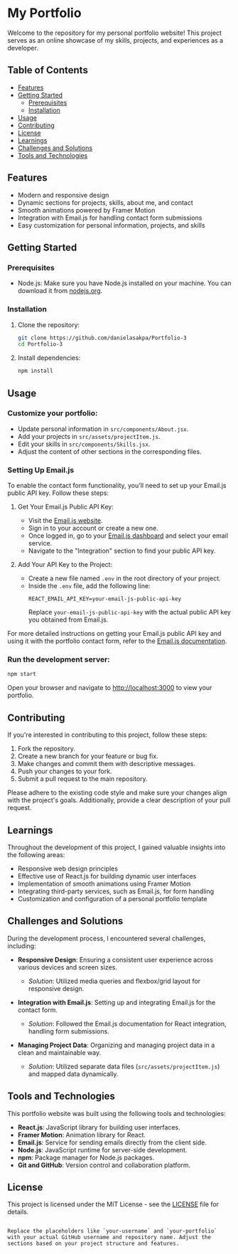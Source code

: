 # My Portfolio

Welcome to the repository for my personal portfolio website! This project serves as an online showcase of my skills, projects, and experiences as a developer.

## Table of Contents
- [Features](#features)
- [Getting Started](#getting-started)
  - [Prerequisites](#prerequisites)
  - [Installation](#installation)
- [Usage](#usage)
- [Contributing](#contributing)
- [License](#license)
- [Learnings](#learnings)
- [Challenges and Solutions](#challenges-and-solutions)
- [Tools and Technologies](#tools-and-technologies)

## Features
- Modern and responsive design
- Dynamic sections for projects, skills, about me, and contact
- Smooth animations powered by Framer Motion
- Integration with Email.js for handling contact form submissions
- Easy customization for personal information, projects, and skills

## Getting Started

### Prerequisites
- Node.js: Make sure you have Node.js installed on your machine. You can download it from [nodejs.org](https://nodejs.org/).

### Installation
1. Clone the repository:
   ```bash
   git clone https://github.com/danielasakpa/Portfolio-3
   cd Portfolio-3
   ```

2. Install dependencies:
   ```bash
   npm install
   ```

## Usage
### Customize your portfolio:
   - Update personal information in `src/components/About.jsx`.
   - Add your projects in `src/assets/projectItem.js`.
   - Edit your skills in `src/components/Skills.jsx`.
   - Adjust the content of other sections in the corresponding files.
  
### Setting Up Email.js
To enable the contact form functionality, you'll need to set up your Email.js public API key. Follow these steps:

1. Get Your Email.js Public API Key:
   - Visit the [Email.js website](https://www.emailjs.com/).
   - Sign in to your account or create a new one.
   - Once logged in, go to your [Email.js dashboard](https://dashboard.emailjs.com/) and select your email service.
   - Navigate to the "Integration" section to find your public API key.

2. Add Your API Key to the Project:
   - Create a new file named `.env` in the root directory of your project.
   - Inside the `.env` file, add the following line:
     ```
     REACT_EMAIL_API_KEY=your-email-js-public-api-key
     ```
     Replace `your-email-js-public-api-key` with the actual public API key you obtained from Email.js.

For more detailed instructions on getting your Email.js public API key and using it with the portfolio contact form, refer to the [Email.js documentation](https://www.emailjs.com/docs/).

### Run the development server:
   ```bash
   npm start
   ```

 Open your browser and navigate to [http://localhost:3000](http://localhost:3000) to view your portfolio.

## Contributing
If you're interested in contributing to this project, follow these steps:

1. Fork the repository.
2. Create a new branch for your feature or bug fix.
3. Make changes and commit them with descriptive messages.
4. Push your changes to your fork.
5. Submit a pull request to the main repository.

Please adhere to the existing code style and make sure your changes align with the project's goals. Additionally, provide a clear description of your pull request.

## Learnings
Throughout the development of this project, I gained valuable insights into the following areas:

- Responsive web design principles
- Effective use of React.js for building dynamic user interfaces
- Implementation of smooth animations using Framer Motion
- Integrating third-party services, such as Email.js, for form handling
- Customization and configuration of a personal portfolio template

## Challenges and Solutions
During the development process, I encountered several challenges, including:

- **Responsive Design**: Ensuring a consistent user experience across various devices and screen sizes.
  - *Solution*: Utilized media queries and flexbox/grid layout for responsive design.

- **Integration with Email.js**: Setting up and integrating Email.js for the contact form.
  - *Solution*: Followed the Email.js documentation for React integration, handling form submissions.

- **Managing Project Data**: Organizing and managing project data in a clean and maintainable way.
  - *Solution*: Utilized separate data files (`src/assets/projectItem.js`) and mapped data dynamically.

## Tools and Technologies
This portfolio website was built using the following tools and technologies:

- **React.js**: JavaScript library for building user interfaces.
- **Framer Motion**: Animation library for React.
- **Email.js**: Service for sending emails directly from the client side.
- **Node.js**: JavaScript runtime for server-side development.
- **npm**: Package manager for Node.js packages.
- **Git and GitHub**: Version control and collaboration platform.

## License
This project is licensed under the MIT License - see the [LICENSE](LICENSE) file for details.
```

Replace the placeholders like `your-username` and `your-portfolio` with your actual GitHub username and repository name. Adjust the sections based on your project structure and features.
